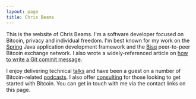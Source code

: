 ```yaml
---
layout: page
title: Chris Beams
---
```


This is the website of Chris Beams. I'm a software developer focused on Bitcoin, privacy and individual freedom. I'm best known for my work on the [Spring](https://spring.io) Java application development framework and the [Bisq](https://bisq.network) peer-to-peer Bitcoin exchange network. I also wrote a widely-referenced article on [how to write a Git commit message](/posts/git-commit).

I enjoy delivering technical [talks](/talks) and have been a guest on a number of Bitcoin-related [podcasts](/media). I also offer [consulting](/bitcoin) for those looking to get started with Bitcoin. You can get in touch with me via the contact links on this page.

